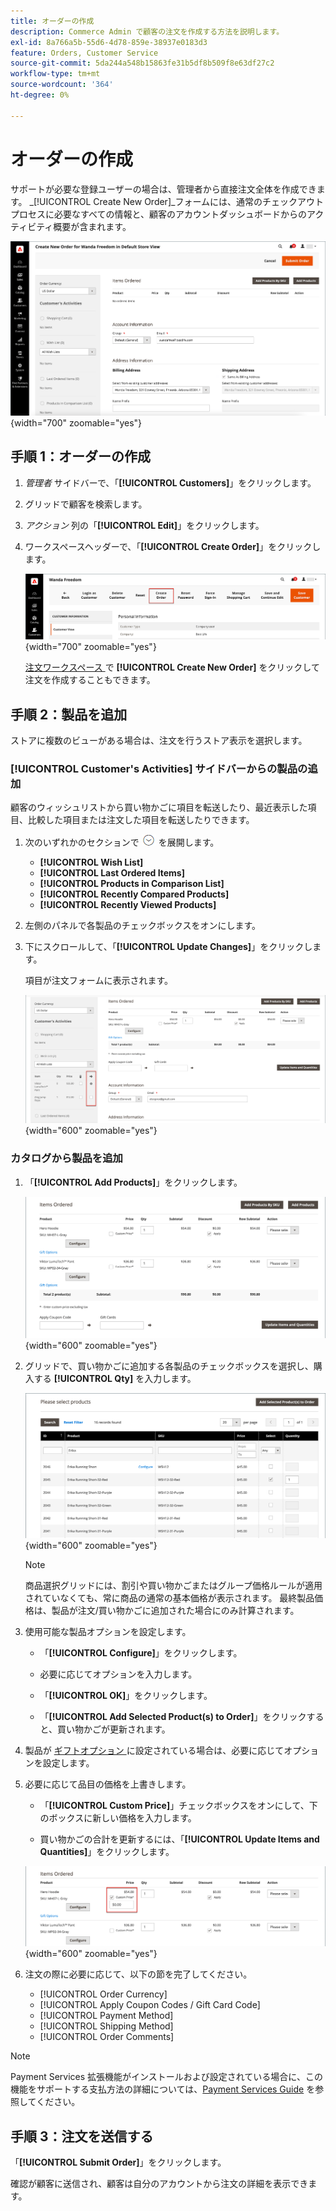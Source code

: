 ```yaml
---
title: オーダーの作成
description: Commerce Admin で顧客の注文を作成する方法を説明します。
exl-id: 8a766a5b-55d6-4d78-859e-38937e0183d3
feature: Orders, Customer Service
source-git-commit: 5da244a548b15863fe31b5df8b509f8e63df27c2
workflow-type: tm+mt
source-wordcount: '364'
ht-degree: 0%

---
```


# オーダーの作成

サポートが必要な登録ユーザーの場合は、管理者から直接注文全体を作成できます。 _[!UICONTROL Create New Order]_フォームには、通常のチェックアウトプロセスに必要なすべての情報と、顧客のアカウントダッシュボードからのアクティビティ概要が含まれます。

![ 顧客の注文の作成 ](./assets/create-new-order.png){width="700" zoomable="yes"}

## 手順 1：オーダーの作成

1. _管理者_ サイドバーで、「**[!UICONTROL Customers]**」をクリックします。

1. グリッドで顧客を検索します。

1. _アクション_ 列の「**[!UICONTROL Edit]**」をクリックします。

1. ワークスペースヘッダーで、「**[!UICONTROL Create Order]**」をクリックします。

   ![Workspace ヘッダー ](./assets/order-create-buttons.png){width="700" zoomable="yes"}

   [ 注文ワークスペース ](orders.md#orders-workspace) で **[!UICONTROL Create New Order]** をクリックして注文を作成することもできます。

## 手順 2：製品を追加

ストアに複数のビューがある場合は、注文を行うストア表示を選択します。

### [!UICONTROL Customer's Activities] サイドバーからの製品の追加

顧客のウィッシュリストから買い物かごに項目を転送したり、最近表示した項目、比較した項目または注文した項目を転送したりできます。

1. 次のいずれかのセクションで ![ 展開セレクター ](../assets/icon-display-expand.png) を展開します。

   - **[!UICONTROL Wish List]**
   - **[!UICONTROL Last Ordered Items]**
   - **[!UICONTROL Products in Comparison List]**
   - **[!UICONTROL Recently Compared Products]**
   - **[!UICONTROL Recently Viewed Products]**

1. 左側のパネルで各製品のチェックボックスをオンにします。

1. 下にスクロールして、「**[!UICONTROL Update Changes]**」をクリックします。

   項目が注文フォームに表示されます。

   ![ 買い物かごに追加 ](./assets/create-order-add-wishlist.png){width="600" zoomable="yes"}

### カタログから製品を追加

1. 「**[!UICONTROL Add Products]**」をクリックします。

   ![ 製品を追加 ](./assets/account-add-wishlist-product.png){width="600" zoomable="yes"}

1. グリッドで、買い物かごに追加する各製品のチェックボックスを選択し、購入する **[!UICONTROL Qty]** を入力します。

   ![ 製品の選択 ](./assets/create-order-from-catalog.png){width="600" zoomable="yes"}

   >[!NOTE]
   >
   >商品選択グリッドには、割引や買い物かごまたはグループ価格ルールが適用されていなくても、常に商品の通常の基本価格が表示されます。 最終製品価格は、製品が注文/買い物かごに追加された場合にのみ計算されます。

1. 使用可能な製品オプションを設定します。

   - 「**[!UICONTROL Configure]**」をクリックします。

   - 必要に応じてオプションを入力します。

   - 「**[!UICONTROL OK]**」をクリックします。

   - 「**[!UICONTROL Add Selected Product(s) to Order]**」をクリックすると、買い物かごが更新されます。

1. 製品が [ ギフトオプション ](../catalog/product-gift-options.md) に設定されている場合は、必要に応じてオプションを設定します。

1. 必要に応じて品目の価格を上書きします。

   - 「**[!UICONTROL Custom Price]**」チェックボックスをオンにして、下のボックスに新しい価格を入力します。

   - 買い物かごの合計を更新するには、「**[!UICONTROL Update Items and Quantities]**」をクリックします。

   ![ カスタム価格 ](./assets/create-order-custom-price.png){width="600" zoomable="yes"}

1. 注文の際に必要に応じて、以下の節を完了してください。

   - [!UICONTROL Order Currency]
   - [!UICONTROL Apply Coupon Codes / Gift Card Code]
   - [!UICONTROL Payment Method]
   - [!UICONTROL Shipping Method]
   - [!UICONTROL Order Comments]

>[!NOTE]
>
>Payment Services 拡張機能がインストールおよび設定されている場合に、この機能をサポートする支払方法の詳細については、[Payment Services Guide](https://experienceleague.adobe.com/en/docs/commerce/payment-services/guide-overview) を参照してください。

## 手順 3：注文を送信する

「**[!UICONTROL Submit Order]**」をクリックします。

確認が顧客に送信され、顧客は自分のアカウントから注文の詳細を表示できます。
